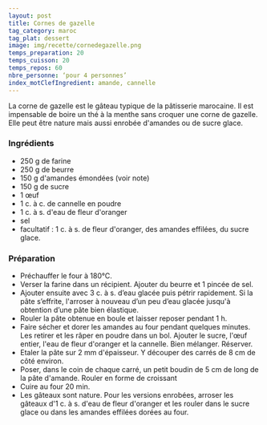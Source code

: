```yaml
---
layout: post
title: Cornes de gazelle
tag_category: maroc
tag_plat: dessert
image: img/recette/cornedegazelle.png
temps_preparation: 20
temps_cuisson: 20
temps_repos: 60
nbre_personne: ‘pour 4 personnes’
index_motClefIngredient: amande, cannelle
---
```

La corne de gazelle est le gâteau typique de la pâtisserie marocaine. Il est impensable de boire un thé à la menthe sans croquer une corne de gazelle. Elle peut être nature mais aussi enrobée d'amandes ou de sucre glace.

### Ingrédients
* 250 g de farine
* 250 g de beurre
* 150 g d'amandes émondées (voir note)
* 150 g de sucre
* 1 œuf
* 1 c. à c. de cannelle en poudre
* 1 c. à s. d'eau de fleur d'oranger
* sel
* facultatif : 1 c. à s. de fleur d'oranger, des amandes effilées, du sucre glace.

### Préparation
* Préchauffer le four à 180°C.
* Verser la farine dans un récipient. Ajouter du beurre et 1 pincée de sel.
* Ajouter ensuite avec 3 c. à s. d’eau glacée puis pétrir rapidement. Si la pâte s’effrite, l'arroser à nouveau d’un peu d’eau glacée jusqu'à obtention d’une pâte bien élastique.
* Rouler la pâte obtenue en boule et laisser reposer pendant 1 h.  
* Faire sécher et dorer les amandes au four pendant quelques minutes. Les retirer et les râper en poudre dans un bol. Ajouter le sucre, l'œuf entier, l'eau de fleur d'oranger et la cannelle. Bien mélanger. Réserver.
* Etaler la pâte sur 2 mm d'épaisseur. Y découper des carrés de 8 cm de côté environ.
* Poser, dans le coin de chaque carré, un petit boudin de 5 cm de long de la pâte d'amande. Rouler en forme de croissant
* Cuire au four 20 min.
* Les gâteaux sont nature. Pour les versions enrobées, arroser les gâteaux d'1 c. à s. d'eau de fleur d'oranger et les rouler dans le sucre glace ou dans les amandes effilées dorées au four. 
